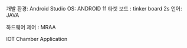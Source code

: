 개발 환경: Android Studio
OS: ANDROID 11
타겟 보드 : tinker board 2s
언어: JAVA

하드웨어 제어 : MRAA 

IOT Chamber Application


